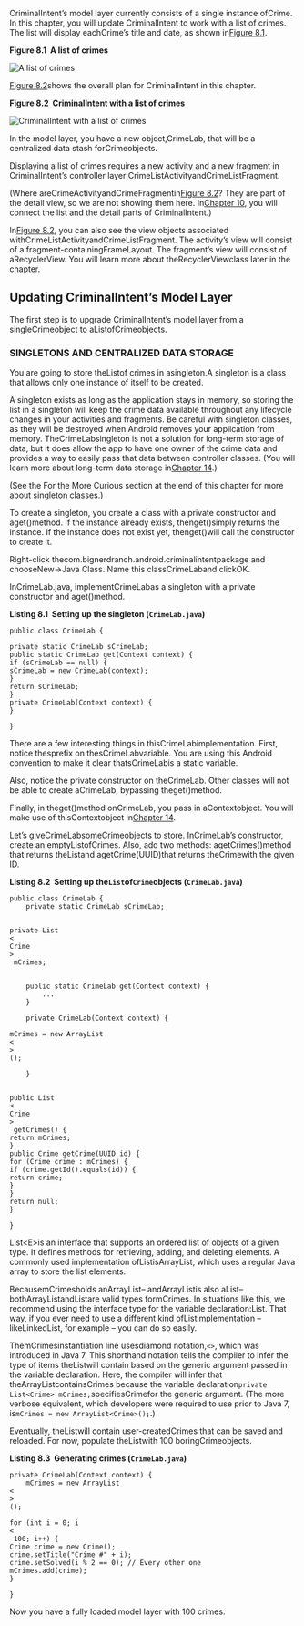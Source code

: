 CriminalIntent’s model layer currently consists of a single instance ofCrime. In this chapter, you will update CriminalIntent to work with a list of crimes. The list will display eachCrime’s title and date, as shown in[Figure 8.1](https://www.safaribooksonline.com/library/view/android-programming-the/9780134706061/ch08.html#fig_crime_list).



**Figure 8.1  A list of crimes**

![](https://www.safaribooksonline.com/library/view/android-programming-the/9780134706061/ciRecyclerView/ci_with_custom_list_items.png "A list of crimes")

[Figure 8.2](https://www.safaribooksonline.com/library/view/android-programming-the/9780134706061/ch08.html#ci_object_diagram_4_abbrev)shows the overall plan for CriminalIntent in this chapter.



**Figure 8.2  CriminalIntent with a list of crimes**

![](https://www.safaribooksonline.com/library/view/android-programming-the/9780134706061/ciRecyclerView/ci_object_diagram_4_abbrev.png "CriminalIntent with a list of crimes")

In the model layer, you have a new object,CrimeLab, that will be a centralized data stash forCrimeobjects.

Displaying a list of crimes requires a new activity and a new fragment in CriminalIntent’s controller layer:CrimeListActivityandCrimeListFragment.

\(Where areCrimeActivityandCrimeFragmentin[Figure 8.2](https://www.safaribooksonline.com/library/view/android-programming-the/9780134706061/ch08.html#ci_object_diagram_4_abbrev)? They are part of the detail view, so we are not showing them here. In[Chapter 10](https://www.safaribooksonline.com/library/view/android-programming-the/9780134706061/ch10.html), you will connect the list and the detail parts of CriminalIntent.\)

In[Figure 8.2](https://www.safaribooksonline.com/library/view/android-programming-the/9780134706061/ch08.html#ci_object_diagram_4_abbrev), you can also see the view objects associated withCrimeListActivityandCrimeListFragment. The activity’s view will consist of a fragment-containingFrameLayout. The fragment’s view will consist of aRecyclerView. You will learn more about theRecyclerViewclass later in the chapter.

## Updating CriminalIntent’s Model Layer

The first step is to upgrade CriminalIntent’s model layer from a singleCrimeobject to aListofCrimeobjects.

### SINGLETONS AND CENTRALIZED DATA STORAGE

You are going to store theListof crimes in asingleton.A singleton is a class that allows only one instance of itself to be created.

A singleton exists as long as the application stays in memory, so storing the list in a singleton will keep the crime data available throughout any lifecycle changes in your activities and fragments. Be careful with singleton classes, as they will be destroyed when Android removes your application from memory. TheCrimeLabsingleton is not a solution for long-term storage of data, but it does allow the app to have one owner of the crime data and provides a way to easily pass that data between controller classes. \(You will learn more about long-term data storage in[Chapter 14](https://www.safaribooksonline.com/library/view/android-programming-the/9780134706061/ch14.html).\)

\(See the For the More Curious section at the end of this chapter for more about singleton classes.\)

To create a singleton, you create a class with a private constructor and aget\(\)method. If the instance already exists, thenget\(\)simply returns the instance. If the instance does not exist yet, thenget\(\)will call the constructor to create it.

Right-click thecom.bignerdranch.android.criminalintentpackage and chooseNew→Java Class. Name this classCrimeLaband clickOK.

InCrimeLab.java, implementCrimeLabas a singleton with a private constructor and aget\(\)method.



**Listing 8.1  Setting up the singleton \(`CrimeLab.java`\)**

```
public class CrimeLab {
    
private static CrimeLab sCrimeLab;
public static CrimeLab get(Context context) {
if (sCrimeLab == null) {
sCrimeLab = new CrimeLab(context);
}
return sCrimeLab;
}
private CrimeLab(Context context) {
}

}

```

There are a few interesting things in thisCrimeLabimplementation. First, notice thesprefix on thesCrimeLabvariable. You are using this Android convention to make it clear thatsCrimeLabis a static variable.

Also, notice the private constructor on theCrimeLab. Other classes will not be able to create aCrimeLab, bypassing theget\(\)method.

Finally, in theget\(\)method onCrimeLab, you pass in aContextobject. You will make use of thisContextobject in[Chapter 14](https://www.safaribooksonline.com/library/view/android-programming-the/9780134706061/ch14.html).

Let’s giveCrimeLabsomeCrimeobjects to store. InCrimeLab’s constructor, create an emptyListofCrimes. Also, add two methods: agetCrimes\(\)method that returns theListand agetCrime\(UUID\)that returns theCrimewith the given ID.



**Listing 8.2  Setting up the`List`of`Crime`objects \(`CrimeLab.java`\)**

```
public class CrimeLab {
    private static CrimeLab sCrimeLab;

    
private List
<
Crime
>
 mCrimes;


    public static CrimeLab get(Context context) {
        ...
    }

    private CrimeLab(Context context) {
        
mCrimes = new ArrayList
<
>
();

    }

    
public List
<
Crime
>
 getCrimes() {
return mCrimes;
}
public Crime getCrime(UUID id) {
for (Crime crime : mCrimes) {
if (crime.getId().equals(id)) {
return crime;
}
}
return null;
}

}

```

List&lt;E&gt;is an interface that supports an ordered list of objects of a given type. It defines methods for retrieving, adding, and deleting elements. A commonly used implementation ofListisArrayList, which uses a regular Java array to store the list elements.

BecausemCrimesholds anArrayList– andArrayListis also aList– bothArrayListandListare valid types formCrimes. In situations like this, we recommend using the interface type for the variable declaration:List. That way, if you ever need to use a different kind ofListimplementation – likeLinkedList, for example – you can do so easily.

ThemCrimesinstantiation line usesdiamond notation,`<>`, which was introduced in Java 7. This shorthand notation tells the compiler to infer the type of items theListwill contain based on the generic argument passed in the variable declaration. Here, the compiler will infer that theArrayListcontainsCrimes because the variable declaration`private List<Crime> mCrimes;`specifiesCrimefor the generic argument. \(The more verbose equivalent, which developers were required to use prior to Java 7, is`mCrimes = new ArrayList<Crime>();`.\)

Eventually, theListwill contain user-createdCrimes that can be saved and reloaded. For now, populate theListwith 100 boringCrimeobjects.



**Listing 8.3  Generating crimes \(`CrimeLab.java`\)**

```
private CrimeLab(Context context) {
    mCrimes = new ArrayList
<
>
();
    
for (int i = 0; i 
<
 100; i++) {
Crime crime = new Crime();
crime.setTitle("Crime #" + i);
crime.setSolved(i % 2 == 0); // Every other one
mCrimes.add(crime);
}

}

```

Now you have a fully loaded model layer with 100 crimes.

